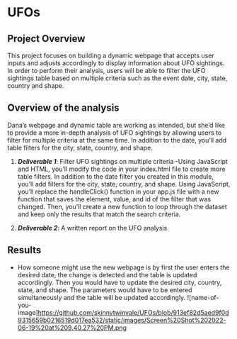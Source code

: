 # UFOs

## Project Overview
This project focuses on building a dynamic webpage that accepts user inputs and adjusts accordingly to display information about UFO sightings.\
In order to perform their analysis, users will be able to filter the UFO sightings table based on multiple criteria such as the event date, city, state, country and shape. 

## Overview of the analysis
Dana’s webpage and dynamic table are working as intended, but she’d like to provide a more in-depth analysis of UFO sightings by allowing users to filter for multiple criteria at the same time. In addition to the date, you’ll add table filters for the city, state, country, and shape.

1. ***Deliverable 1***: Filter UFO sightings on multiple criteria
-Using JavaScript and HTML, you’ll modify the code in your index.html file to create more table filters. In addition to the date filter you created in this module, you’ll add filters for the city, state, country, and shape. Using JavaScript, you’ll replace the handleClick() function in your app.js file with a new function that saves the element, value, and id of the filter that was changed. Then, you’ll create a new function to loop through the dataset and keep only the results that match the search criteria.

2. ***Deliverable 2***: A written report on the UFO analysis 

## Results
- How someone might use the new webpage is by first the user enters the desired date, the change is detected and the table is updated accordingly. Then you would have to update the desired city, country, state, and shape. The parameters would have to be entered simultaneously and the table will be updated accordingly.
![name-of-you-image]https://github.com/skinnytwinvale/UFOs/blob/913ef82d5aed9f0d9315659b0216519d017ea532/static/images/Screen%20Shot%202022-06-19%20at%209.40.27%20PM.png
